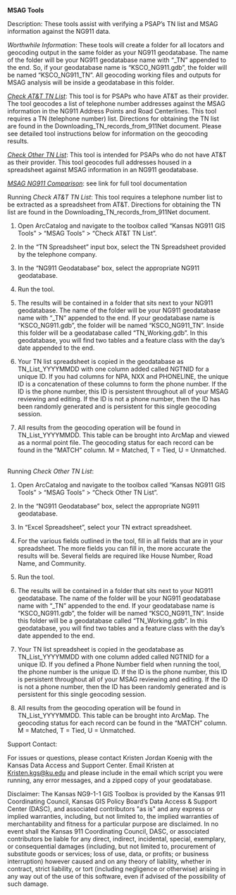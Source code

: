 **MSAG Tools**

Description: These tools assist with verifying a PSAP’s TN list and MSAG information against the NG911 data.

*Worthwhile Information*: These tools will create a folder for all locators and geocoding output in the same folder as your NG911 geodatabase. The name of the folder will be your NG911 geodatabase name with “_TN” appended to the end. So, if your geodatabase name is “KSCO_NG911.gdb”, the folder will be named “KSCO_NG911_TN”. All geocoding working files and outputs for MSAG analysis will be inside a geodatabase in this folder.

[*Check AT&T TN List*](#TNList): This tool is for PSAPs who have AT&T as their provider. The tool geocodes a list of telephone number addresses against the MSAG information in the NG911 Address Points and Road Centerlines. This tool requires a TN (telephone number) list. Directions for obtaining the TN list are found in the Downloading_TN_records_from_911Net document. Please see detailed tool instructions below for information on the geocoding results.

[*Check Other TN List*](#GeocodePrepped): This tool is intended for PSAPs who do not have AT&T as their provider. This tool geocodes full addresses housed in a spreadsheet against MSAG information in an NG911 geodatabase. 

[*MSAG NG911 Comparison*](#https://github.com/kansasgis/NG911/tree/master/Doc_Online/MSAG_NG911_comparison.pdf): see link for full tool documentation

<a name="TNList"></a>
Running *Check AT&T TN List*:
This tool requires a telephone number list to be extracted as a spreadsheet from AT&T. Directions for obtaining the TN list are found in the Downloading_TN_records_from_911Net document.

  1.	Open ArcCatalog and navigate to the toolbox called “Kansas NG911 GIS Tools” > “MSAG Tools” > “Check AT&T TN List”.
  
  2.	In the “TN Spreadsheet” input box, select the TN Spreadsheet provided by the telephone company.
  
  3.	In the “NG911 Geodatabase” box, select the appropriate NG911 geodatabase.
  
  4.	Run the tool.
  
  5.	The results will be contained in a folder that sits next to your NG911 geodatabase. The name of the folder will be your NG911 geodatabase name with “_TN” appended to the end. If your geodatabase name is “KSCO_NG911.gdb”, the folder will be named “KSCO_NG911_TN”. Inside this folder will be a geodatabase called “TN_Working.gdb”. In this geodatabase, you will find two tables and a feature class with the day’s date appended to the end.
  
  6.	Your TN list spreadsheet is copied in the geodatabase as TN_List_YYYYMMDD with one column added called NGTNID for a unique ID. If you had columns for NPA, NXX and PHONELINE, the unique ID is a concatenation of these columns to form the phone number. If the ID is the phone number, this ID is persistent throughout all of your MSAG reviewing and editing. If the ID is not a phone number, then the ID has been randomly generated and is persistent for this single geocoding session.
  
  7.	All results from the geocoding operation will be found in TN_List_YYYYMMDD. This table can be brought into ArcMap and viewed as a normal point file. The geocoding status for each record can be found in the “MATCH” column. M = Matched, T = Tied, U = Unmatched.
  
<a name="GeocodePrepped"></a>  
Running *Check Other TN List*:

1.	Open ArcCatalog and navigate to the toolbox called “Kansas NG911 GIS Tools” > “MSAG Tools” > “Check Other TN List”.

2.	In the “NG911 Geodatabase” box, select the appropriate NG911 geodatabase.

3.	In “Excel Spreadsheet”, select your TN extract spreadsheet.

4.	For the various fields outlined in the tool, fill in all fields that are in your spreadsheet. The more fields you can fill in, the more accurate the results will be. Several fields are required like House Number, Road Name, and Community.

5.	Run the tool.

6.	The results will be contained in a folder that sits next to your NG911 geodatabase. The name of the folder will be your NG911 geodatabase name with “_TN” appended to the end. If your geodatabase name is “KSCO_NG911.gdb”, the folder will be named “KSCO_NG911_TN”. Inside this folder will be a geodatabase called “TN_Working.gdb”. In this geodatabase, you will find two tables and a feature class with the day’s date appended to the end.

7.	Your TN list spreadsheet is copied in the geodatabase as TN_List_YYYYMMDD with one column added called NGTNID for a unique ID. If you defined a Phone Number field when running the tool, the phone number is the unique ID. If the ID is the phone number, this ID is persistent throughout all of your MSAG reviewing and editing. If the ID is not a phone number, then the ID has been randomly generated and is persistent for this single geocoding session.

8.	All results from the geocoding operation will be found in TN_List_YYYYMMDD. This table can be brought into ArcMap. The geocoding status for each record can be found in the “MATCH” column. M = Matched, T = Tied, U = Unmatched.

Support Contact:

For issues or questions, please contact Kristen Jordan Koenig with the Kansas Data Access and Support Center. Email Kristen at Kristen.kgs@ku.edu and please include in the email which script you were running, any error messages, and a zipped copy of your geodatabase.

Disclaimer: The Kansas NG9-1-1 GIS Toolbox is provided by the Kansas 911 Coordinating Council, Kansas GIS Policy Board’s Data Access & Support Center (DASC), and associated contributors "as is" and any express or implied warranties, including, but not limited to, the implied warranties of merchantability and fitness for a particular purpose are disclaimed.  In no event shall the Kansas 911 Coordinating Council, DASC, or associated contributors be liable for any direct, indirect, incidental, special, exemplary, or consequential damages (including, but not limited to, procurement of substitute goods or services; loss of use, data, or profits; or business interruption) however caused and on any theory of liability, whether in contract, strict liability, or tort (including negligence or otherwise) arising in any way out of the use of this software, even if advised of the possibility of such damage.
